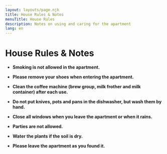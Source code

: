 ```yaml
---
layout: layouts/page.njk
title: House Rules & Notes
menuTitle: House Rules
description: Notes on using and caring for the apartment
lang: en
---
```


# House Rules & Notes

- **Smoking is not allowed in the apartment.**

- **Please remove your shoes when entering the apartment.**

- **Clean the coffee machine (brew group, milk frother and milk container) after each use.**

- **Do not put knives, pots and pans in the dishwasher, but wash them by hand.**

- **Close all windows when you leave the apartment or when it rains.**

- **Parties are not allowed.**

- **Water the plants if the soil is dry.**

- **Please leave the apartment as you found it.**
